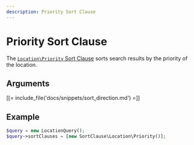 ```yaml
---
description: Priority Sort Clause
---
```


# Priority Sort Clause

The [`Location\Priority` Sort Clause](../../api/php_api/php_api_reference/classes/Ibexa-Contracts-Core-Repository-Values-Content-Query-SortClause-Location-Priority.html) sorts search results by the priority of the location.

## Arguments

[[= include_file('docs/snippets/sort_direction.md') =]]

## Example

``` php
$query = new LocationQuery();
$query->sortClauses = [new SortClause\Location\Priority()];
```
